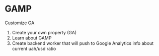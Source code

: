 # GAMP
Customize GA

1. Create your own property (GA)
2. Learn about GAMP
3. Create backend worker that will push to Google Analytics info about current uah/usd ratio
